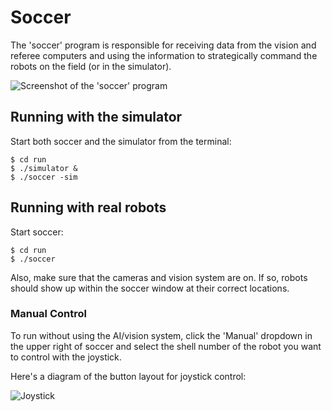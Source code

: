
# Soccer

The 'soccer' program is responsible for receiving data from the vision and referee computers and using the information to strategically command the robots on the field (or in the simulator).

![Screenshot of the 'soccer' program](soccer.png "Soccer")


## Running with the simulator

Start both soccer and the simulator from the terminal:

~~~~~~~~~~~~~~~{.sh}
$ cd run
$ ./simulator &
$ ./soccer -sim
~~~~~~~~~~~~~~~


## Running with real robots

Start soccer:

~~~~~~~~~{.sh}
$ cd run
$ ./soccer
~~~~~~~~~

Also, make sure that the cameras and vision system are on.  If so, robots should show up within the soccer window at their correct locations.


### Manual Control

To run without using the AI/vision system, click the 'Manual' dropdown in the upper right of soccer and select the shell number of the robot you want to control with the joystick.

Here's a diagram of the button layout for joystick control:

![Joystick](joystick-layout.png "Joystick Controls")
